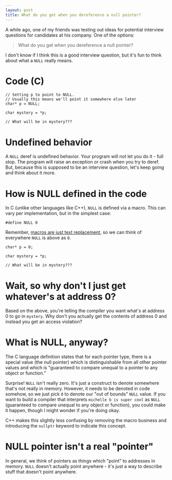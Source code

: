```yaml
---
layout: post
title: What do you get when you dereference a null pointer?
---
```


A while ago, one of my friends was testing out ideas for potential interview questions for candidates at his company. One of the options:

> What do you get when you dereference a null pointer?

I don't know if I think this is a good interview question, but it's fun to think about what a `NULL` really means.

# Code (C)

```
// Setting p to point to NULL.
// Usually this means we'll point it somewhere else later
char* p = NULL;

char mystery = *p;

// What will be in mystery???
```

# Undefined behavior
A `NULL` deref is undefined behavior. Your program will not let you do it - full stop. The program will raise an exception or crash when you try to deref. But, because this is supposed to be an interview question, let's keep going and think about it more.

# How is NULL defined in the code
In C (unlike other languages like C++), `NULL` is defined via a macro. This can vary per implementation, but in the simplest case:
```
#define NULL 0
```

Remember, [macros are just text replacement](http://mrbit.me/Macros/), so we can think of everywhere `NULL` is above as `0`.
```
char* p = 0;

char mystery = *p;

// What will be in mystery???
```

# Wait, so why don't I just get whatever's at address 0?
Based on the above, you're telling the compiler you want what's at address 0 to go in `mystery`. Why don't you actually get the contents of address 0 and instead you get an access violation?

# What is NULL, anyway?
The C language definition states that for each pointer type, there is a special value (the null pointer) which is distinguishable from all other pointer values and which is "guaranteed to compare unequal to a pointer to any object or function."

Surprise! `NULL` isn't really zero. It's just a construct to denote somewhere that's not really in memory. However, it needs to be denoted in code somehow, so we just pick `0` to denote our "out of bounds" `NULL` value. If you want to build a compiler that interprets `michelle b is super cool` as `NULL` (guaranteed to compare unequal to any object or function), you could make it happen, though I might wonder if you're doing okay.

C++ makes this slightly less confusing by removing the macro business and introducing the `nullptr` keyword to indicate this concept.

# NULL pointer isn't a real "pointer"
In general, we think of pointers as things which "point" to addresses in memory. `NULL` doesn't actually point anywhere - it's just a way to describe stuff that doesn't point anywhere. 